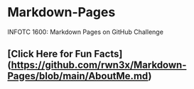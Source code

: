 # Markdown-Pages
INFOTC 1600: Markdown Pages on GitHub Challenge

## [Click Here for Fun Facts] (https://github.com/rwn3x/Markdown-Pages/blob/main/AboutMe.md)
